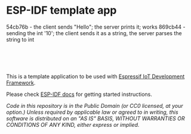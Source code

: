 ESP-IDF template app
====================

54cb76b - the client sends "Hello"; the server prints it; works 
869cb44 - sending the int '10'; the client sends it as a string, the server parses the string to int  
&nbsp;  
&nbsp;  
&nbsp;  
&nbsp; 
&nbsp; 
&nbsp; 
&nbsp; 
&nbsp; 

  
This is a template application to be used with [Espressif IoT Development Framework](https://github.com/espressif/esp-idf).

Please check [ESP-IDF docs](https://docs.espressif.com/projects/esp-idf/en/latest/get-started/index.html) for getting started instructions.

*Code in this repository is in the Public Domain (or CC0 licensed, at your option.)
Unless required by applicable law or agreed to in writing, this
software is distributed on an "AS IS" BASIS, WITHOUT WARRANTIES OR
CONDITIONS OF ANY KIND, either express or implied.*
